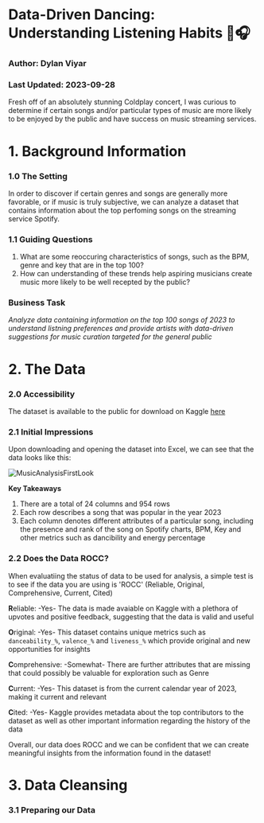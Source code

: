 # Data-Driven Dancing: Understanding Listening Habits 🎵🎧
### Author: Dylan Viyar
### Last Updated: 2023-09-28

Fresh off of an absolutely stunning Coldplay concert, I was curious to determine if certain songs and/or particular types of music are more likely to be enjoyed by the public and have success on music streaming services.

# 1. Background Information

### 1.0 The Setting

In order to discover if certain genres and songs are generally more favorable, or if music is truly subjective, we can analyze a dataset that contains information about the top perfoming songs on the streaming service Spotify.

### 1.1 Guiding Questions 

1. What are some reoccuring characteristics of songs, such as the BPM, genre and key that are in the top 100?
2. How can understanding of these trends help aspiring musicians create music more likely to be well recepted by the public?

### Business Task

*Analyze data containing information on the top 100 songs of 2023 to understand listning preferences and provide artists with data-driven suggestions for music curation targeted for the general public*


# 2. The Data

### 2.0 Accessibility

The dataset is available to the public for download on Kaggle [here](https://www.kaggle.com/datasets/nelgiriyewithana/top-spotify-songs-2023)

### 2.1 Initial Impressions

Upon downloading and opening the dataset into Excel, we can see that the data looks like this:

![MusicAnalysisFirstLook](https://github.com/dylanviyar/Excel-Projects/assets/81194849/2e5fed14-cdd8-4a70-a227-6e76186bb400)

**Key Takeaways**
1. There are a total of 24 columns and 954 rows
2. Each row describes a song that was popular in the year 2023
3. Each column denotes different attributes of a particular song, including the presence and rank of the song on Spotify charts, BPM, Key and other metrics such as dancibility and energy percentage

### 2.2 Does the Data ROCC?

When evaluatiing the status of data to be used for analysis, a simple test is to see if the data you are using is 'ROCC' (Reliable, Original, Comprehensive, Current, Cited)

**R**eliable: -Yes- The data is made avaiable on Kaggle with a plethora of upvotes and positive feedback, suggesting that the data is valid and useful

**O**riginal: -Yes- This dataset contains unique metrics such as `danceability_%`, `valence_%` and `liveness_%` which provide original and new opportunities for insights

**C**omprehensive: -Somewhat- There are further attributes that are missing that could possibly be valuable for exploration such as Genre

**C**urrent: -Yes- This dataset is from the current calendar year of 2023, making it current and relevant

**C**ited: -Yes- Kaggle provides metadata about the top contributors to the dataset as well as other important information regarding the history of the data

Overall, our data does ROCC and we can be confident that we can create meaningful insights from the information found in the dataset!

# 3. Data Cleansing

### 3.1 Preparing our Data




